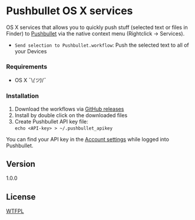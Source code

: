 Pushbullet OS X services
========================

OS X services that allows you to quickly push stuff (selected text or files in Finder) to [Pushbullet](https://www.pushbullet.com/) via the native context menu (Rightclick -> Services).

* `Send selection to Pushbullet.workflow`: Push the selected text to all of your Devices

### Requirements

* OS X ¯\\_(ツ)_/¯

### Installation

1. Download the workflows via [GitHub releases](https://github.com/frdmn/pushbullet-osx-services/releases)
2. Install by double click on the downloaded files
3. Create Pushbullet API key file:  
  `echo <API-key> > ~/.pushbullet_apikey`

You can find your API key in the [Account settings](https://www.pushbullet.com/account) while logged into Pushbullet.

## Version

1.0.0

## License

[WTFPL](LICENSE)
